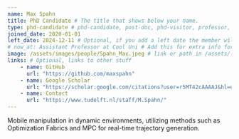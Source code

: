 ```yaml
---
name: Max Spahn
title: PhD Candidate # The title that shows below your name.
type: phd-candidate # phd-candidate, post-doc, phd-visitor, professor, engineer. These are used for filtering and grouping people.
joined_date: 2020-01-01
left_date: 2024-12-11 # Optional, if you add a left date the member will be moved to the past members section
# now_at: Assistant Professor at Cool Uni # Add this for extra info for past members
image: /assets/images/people/Spahn_Max.jpeg # link or path in /assets/...
links: # Optional, links to other stuff
    - name: GitHub
      url: "https://github.com/maxspahn"
    - name: Google Scholar
      url: "https://scholar.google.com/citations?user=r5MT42cAAAAJ&hl=en"
    - name: Contact
      url: "https://www.tudelft.nl/staff/M.Spahn/"
---
```


<!-- Here add your interests or small paragraph. Keep it brief -->
Mobile manipulation in dynamic environments, utilizing methods such as Optimization Fabrics and MPC for real-time trajectory generation.